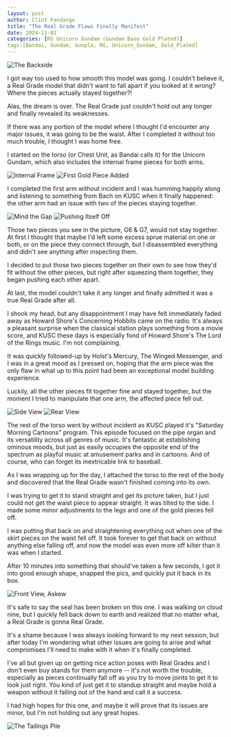 ```yaml
---
layout: post
author: Clint Fandango
title: "The Real Grade Flaws Finally Manifest"
date: 2024-11-02
categories: [RG Unicorn Gundam (Gundam Base Gold Plated)]
tags:[Bandai, Gundam, Gunpla, RG, Unicorn_Gundam, Gold_Plated]
---
```

![The Backside](/assets/images/rearview.png)

I got way too used to how smooth this model was going. I couldn't believe it, a Real Grade model that didn't want to fall apart if you looked at it wrong? Where the pieces actually stayed together?!

Alas, the dream is over. The Real Grade just couldn't hold out any longer and finally revealed its weaknesses.

If there was any portion of the model where I thought I'd encounter any major issues, it was going to be the waist. After I completed it without too much trouble, I thought I was home free.

I started on the torso (or Chest Unit, as Bandai calls it) for the Unicorn Gundam, which also includes the internal frame pieces for both arms.

![Internal Frame](/assets/images/torsoframe.png)
![First Gold Piece Added](/assets/images/torsoframgold.png)

I completed the first arm without incident and I was humming happily along and listening to something from Bach on KUSC when it finally happened: the other arm had an issue with two of the pieces staying together.

![Mind the Gap](/assets/images/elbow.png)
![Pushing Itself Off](/assets/images/torsoarmseperation.png)

Those two pieces you see in the picture, G6 & G7, would not stay together. At first I thought that maybe I'd left some excess sprue material on one or both, or on the piece they connect through, but I disassembled everything and didn't see anything after inspecting them.

I decided to put those two pieces together on their own to see how they'd fit without the other pieces, but right after squeezing them together, they began pushing each other apart.

At last, the model couldn't take it any longer and finally admitted it was a true Real Grade after all.

I shook my head, but any disappointment I may have felt immediately faded away as Howard Shore's Concerning Hobbits came on the radio. It's always a pleasant surprise when the classical station plays something from a movie score, and KUSC these days is especially fond of Howard Shore's The Lord of the Rings music. I'm not complaining.

It was quickly followed-up by Holst's Mercury, The Winged Messenger, and I was in a great mood as I pressed on, hoping that the arm piece was the only flaw in what up to this point had been an exceptional model building experience.

Luckily, all the other pieces fit together fine and stayed together, but the moment I tried to manipulate that one arm, the affected piece fell out.

![Side View](/assets/images/sideview.png)
![Rear View](/assets/images/rearview.png)

The rest of the torso went by without incident as KUSC played it's "Saturday Morning Cartoons" program. This episode focused on the pipe organ and its versatility across all genres of music. It's fantastic at establishing ominous moods, but just as easily occupies the opposite end of the spectrum as playful music at amusement parks and in cartoons. And of course, who can forget its inextricable link to baseball.

As I was wrapping up for the day, I attached the torso to the rest of the body and discovered that the Real Grade wasn't finished coming into its own.

I was trying to get it to stand straight and get its picture taken, but I just could not get the waist piece to appear straight. It was tilted to the side. I made some minor adjustments to the legs and one of the gold pieces fell off.

I was putting that back on and straightening everything out when one of the skirt pieces on the waist fell off. It took forever to get that back on without anything else falling off, and now the model was even more off kilter than it was when I started.

After 10 minutes into something that should've taken a few seconds, I got it into good enough shape, snapped the pics, and quickly put it back in its box.

![Front View, Askew](/assets/images/frontviewasker.png)

It's safe to say the seal has been broken on this one. I was walking on cloud nine, but I quickly fell back down to earth and realized that no matter what, a Real Grade is gonna Real Grade.

It's a shame because I was always looking forward to my next session, but after today I'm wondering what other issues are going to arise and what compromises I'll need to make with it when it's finally completed.

I've all but given up on getting nice action poses with Real Grades and I don't even buy stands for them anymore -- it's not worth the trouble, especially as pieces continually fall off as you try to move joints to get it to look just right. You kind of just get it to standup straight and maybe hold a weapon without it falling out of the hand and call it a success.

I had high hopes for this one, and maybe it will prove that its issues are minor, but I'm not holding out any great hopes.

![The Tailings Pile](/assets/images/torsotailings.png)
